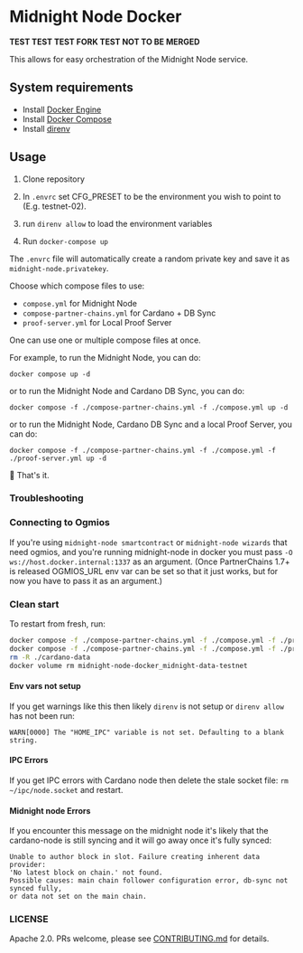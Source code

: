 # Midnight Node Docker

**TEST TEST TEST FORK TEST NOT TO BE MERGED**

This allows for easy orchestration of the Midnight Node service.

## System requirements

- Install [Docker Engine](https://docs.docker.com/engine/install/)
- Install [Docker Compose](https://docs.docker.com/compose/install/)
- Install [direnv](https://direnv.net/docs/installation.html)

## Usage

1. Clone repository

2. In `.envrc` set CFG_PRESET to be the environment you wish to point to (E.g. testnet-02).

3. run `direnv allow` to load the environment variables

4. Run `docker-compose up`

The `.envrc` file will automatically create a random private key and save it as `midnight-node.privatekey`.

Choose which compose files to use:

- `compose.yml` for Midnight Node
- `compose-partner-chains.yml` for Cardano + DB Sync
- `proof-server.yml` for Local Proof Server

One can use one or multiple compose files at once.

For example, to run the Midnight Node, you can do:

```shell
docker compose up -d
```

or to run the Midnight Node and Cardano DB Sync, you can do:

```shell
docker compose -f ./compose-partner-chains.yml -f ./compose.yml up -d
```

or to run the Midnight Node, Cardano DB Sync and a local Proof Server, you can do:

```shell
docker compose -f ./compose-partner-chains.yml -f ./compose.yml -f ./proof-server.yml up -d
```

🚀 That's it.

### Troubleshooting

### Connecting to Ogmios

If you're using `midnight-node smartcontract` or `midnight-node wizards` that need ogmios, and you're running midnight-node in docker you must pass `-O ws://host.docker.internal:1337` as an argument.
(Once PartnerChains 1.7+ is released OGMIOS_URL env var can be set so that it just works, but for now you have to pass it as an argument.)

### Clean start

To restart from fresh, run:

```sh
docker compose -f ./compose-partner-chains.yml -f ./compose.yml -f ./proof-server.yml down -v
docker compose -f ./compose-partner-chains.yml -f ./compose.yml -f ./proof-server.yml kill
rm -R ./cardano-data
docker volume rm midnight-node-docker_midnight-data-testnet
```

#### Env vars not setup

If you get warnings like this then likely `direnv` is not setup or `direnv allow` has not been run:

```text
WARN[0000] The "HOME_IPC" variable is not set. Defaulting to a blank string.
```

#### IPC Errors

If you get IPC errors with Cardano node then delete the stale
socket file: `rm ~/ipc/node.socket` and restart.

#### Midnight node Errors

If you encounter this message on the midnight node it's likely that the
cardano-node is still syncing and it will go away once it's fully synced:

```text
Unable to author block in slot. Failure creating inherent data provider:
'No latest block on chain.' not found.
Possible causes: main chain follower configuration error, db-sync not synced fully,
or data not set on the main chain.
```

### LICENSE

Apache 2.0. PRs welcome, please see [CONTRIBUTING.md](CONTRIBUTING.md) for details.
